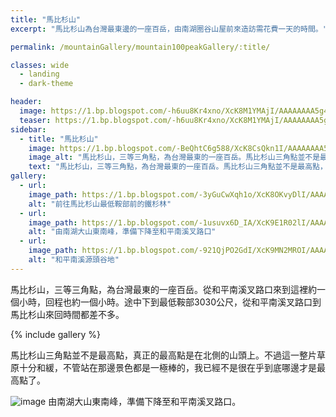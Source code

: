 ```yaml
---
title: "馬比杉山"
excerpt: "馬比杉山為台灣最東邊的一座百岳，由南湖圈谷山屋前來造訪需花費一天的時間。"

permalink: /mountainGallery/mountain100peakGallery/:title/

classes: wide
  - landing
  - dark-theme

header:
  image: https://1.bp.blogspot.com/-h6uu8Kr4xno/XcK8M1YMAjI/AAAAAAAA5g4/nSsU28w2E8QihzYEb_8KRXCxQCq68iVYACLcBGAsYHQ/s1600/_MG_2882.JPG
  teaser: https://1.bp.blogspot.com/-h6uu8Kr4xno/XcK8M1YMAjI/AAAAAAAA5g4/nSsU28w2E8QihzYEb_8KRXCxQCq68iVYACLcBGAsYHQ/s1600/_MG_2882.JPG
sidebar:
  - title: "馬比杉山"
    image: https://1.bp.blogspot.com/-BeQhtC6g588/XcK8CsQkn1I/AAAAAAAA5gs/_za5GLeTYRkUk9EFUpwk4MDYp2rpHcm2QCLcBGAsYHQ/s1600/_MG_2878.JPG
    image_alt: "馬比杉山，三等三角點，為台灣最東的一座百岳。馬比杉山三角點並不是最高點，真正的最高點是在北側的山頭上。"
    text: "馬比杉山，三等三角點，為台灣最東的一座百岳。馬比杉山三角點並不是最高點，真正的最高點是在北側的山頭上。"
gallery:
  - url: 
    image_path: https://1.bp.blogspot.com/-3yGuCwXqh1o/XcK8OKvyDlI/AAAAAAAA5g8/o_eupqSFAm0YDtzNaxpCHKOpak9XsgQ8QCLcBGAsYHQ/s1600/_MG_2879.JPG
    alt: "前往馬比杉山最低鞍部前的鐵杉林"
  - url: 
    image_path: https://1.bp.blogspot.com/-1usuvx6D_IA/XcK9E1R02lI/AAAAAAAA5hw/88yplmO5asMt9wx_9HsHZUvnFanIMW8xwCLcBGAsYHQ/s1600/_MG_2921.JPG
    alt: "由南湖大山東南峰，準備下降至和平南溪叉路口"
  - url: 
    image_path: https://1.bp.blogspot.com/-921QjPO2GdI/XcK9MN2MROI/AAAAAAAA5h0/L6Q4bJlyJ6kbZu8o1tFzgNMSQgQwdFEYACLcBGAsYHQ/s1600/_MG_2923.JPG
    alt: "和平南溪源頭谷地"
---
```


馬比杉山，三等三角點，為台灣最東的一座百岳。從和平南溪叉路口來到這裡約一個小時，回程也約一個小時。途中下到最低鞍部3030公尺，從和平南溪叉路口到馬比杉山來回時間都差不多。

{% include gallery %}

馬比杉山三角點並不是最高點，真正的最高點是在北側的山頭上。不過這一整片草原十分和緩，不管站在那邊景色都是一極棒的，我已經不是很在乎到底哪邊才是最高點了。

![image](https://1.bp.blogspot.com/-t7QLZyEETgg/XcK76-MpkuI/AAAAAAAA5gg/rCxyU8B86ccLopEGRIrbeyTB5ZxbPV-lQCLcBGAsYHQ/s1600/_MG_2874.JPG)
由南湖大山東南峰，準備下降至和平南溪叉路口。

